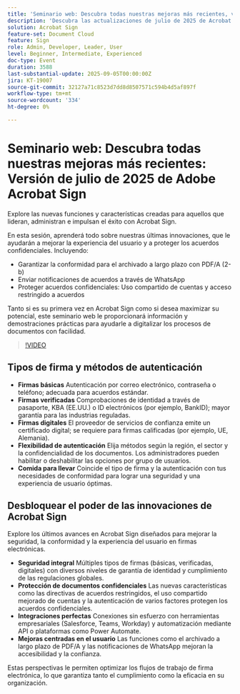 ```yaml
---
title: 'Seminario web: Descubra todas nuestras mejoras más recientes, versión de julio de 2025 de Adobe Acrobat Sign'
description: 'Descubra las actualizaciones de julio de 2025 de Acrobat Sign: conformidad con PDF/A, notificaciones de WhatsApp y seguridad mejorada de los acuerdos para líderes y administradores.'
solution: Acrobat Sign
feature-set: Document Cloud
feature: Sign
role: Admin, Developer, Leader, User
level: Beginner, Intermediate, Experienced
doc-type: Event
duration: 3588
last-substantial-update: 2025-09-05T00:00:00Z
jira: KT-19007
source-git-commit: 32127a71c8523d7dd8d8507571c594b4d5af897f
workflow-type: tm+mt
source-wordcount: '334'
ht-degree: 0%

---
```



# Seminario web: Descubra todas nuestras mejoras más recientes: Versión de julio de 2025 de Adobe Acrobat Sign

Explore las nuevas funciones y características creadas para aquellos que lideran, administran e impulsan el éxito con Acrobat Sign.

En esta sesión, aprenderá todo sobre nuestras últimas innovaciones, que le ayudarán a mejorar la experiencia del usuario y a proteger los acuerdos confidenciales. Incluyendo:

* Garantizar la conformidad para el archivado a largo plazo con PDF/A (2-b)
* Enviar notificaciones de acuerdos a través de WhatsApp
* Proteger acuerdos confidenciales: Uso compartido de cuentas y acceso restringido a acuerdos

Tanto si es su primera vez en Acrobat Sign como si desea maximizar su potencial, este seminario web le proporcionará información y demostraciones prácticas para ayudarle a digitalizar los procesos de documentos con facilidad.

>[!VIDEO](https://video.tv.adobe.com/v/3473003/?learn=on&enablevpops)

## Tipos de firma y métodos de autenticación

* **Firmas básicas** Autenticación por correo electrónico, contraseña o teléfono; adecuada para acuerdos estándar.
* **Firmas verificadas** Comprobaciones de identidad a través de pasaporte, KBA (EE.UU.) o ID electrónicos (por ejemplo, BankID); mayor garantía para las industrias reguladas.
* **Firmas digitales** El proveedor de servicios de confianza emite un certificado digital; se requiere para firmas calificadas (por ejemplo, UE, Alemania).
* **Flexibilidad de autenticación** Elija métodos según la región, el sector y la confidencialidad de los documentos. Los administradores pueden habilitar o deshabilitar las opciones por grupo de usuarios.
* **Comida para llevar** Coincide el tipo de firma y la autenticación con tus necesidades de conformidad para lograr una seguridad y una experiencia de usuario óptimas.

## Desbloquear el poder de las innovaciones de Acrobat Sign

Explore los últimos avances en Acrobat Sign diseñados para mejorar la seguridad, la conformidad y la experiencia del usuario en firmas electrónicas.

* **Seguridad integral** Múltiples tipos de firmas (básicas, verificadas, digitales) con diversos niveles de garantía de identidad y cumplimiento de las regulaciones globales.
* **Protección de documentos confidenciales** Las nuevas características como las directivas de acuerdos restringidos, el uso compartido mejorado de cuentas y la autenticación de varios factores protegen los acuerdos confidenciales.
* **Integraciones perfectas** Conexiones sin esfuerzo con herramientas empresariales (Salesforce, Teams, Workday) y automatización mediante API o plataformas como Power Automate.
* **Mejoras centradas en el usuario** Las funciones como el archivado a largo plazo de PDF/A y las notificaciones de WhatsApp mejoran la accesibilidad y la confianza.

Estas perspectivas le permiten optimizar los flujos de trabajo de firma electrónica, lo que garantiza tanto el cumplimiento como la eficacia en su organización.